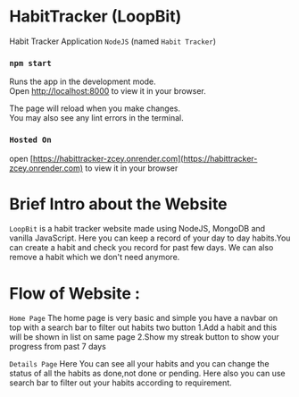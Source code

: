 # HabitTracker (LoopBit)
 Habit Tracker Application `NodeJS` (named `Habit Tracker`)

### `npm start`

Runs the app in the development mode.\
Open [http://localhost:8000](http://localhost:8000) to view it in your browser.

The page will reload when you make changes.\
You may also see any lint errors in the terminal.

### `Hosted On`
open [https://habittracker-zcey.onrender.com](https://habittracker-zcey.onrender.com) to view it in your browser

# Brief Intro about the Website
`LoopBit` is a habit tracker website made using NodeJS, MongoDB and vanilla JavaScript.
Here you can keep a record of your day to day habits.You can create a habit and check you record for past few days.
We can also remove a habit which we don't need anymore.

# Flow of Website :
`Home Page`
The home page is very basic and simple you have a navbar on top with a search bar to filter out habits two button
1.Add a habit and this will be shown in list on same page
2.Show my streak button to show your progress from past 7 days

`Details Page`
Here You can see all your habits and you can change the status of all the habits as done,not done or pending. Here also you can use search bar to filter out your habits according to requirement.
